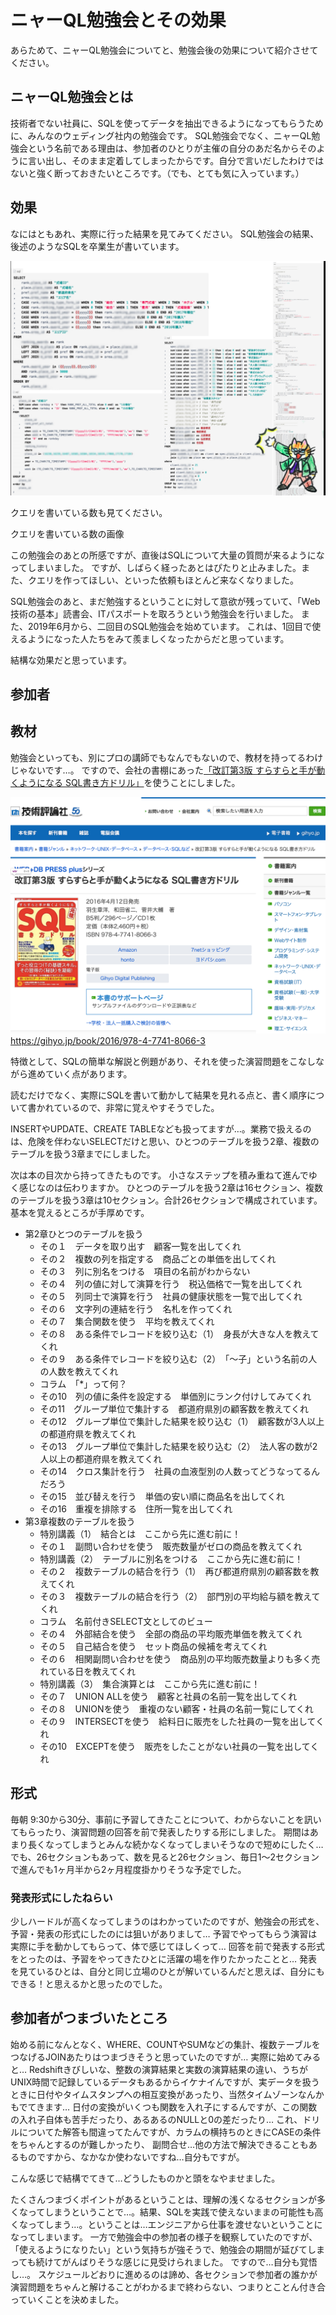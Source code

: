 # ニャーQL勉強会とその効果

あらためて、ニャーQL勉強会についてと、勉強会後の効果について紹介させてください。

## ニャーQL勉強会とは

技術者でない社員に、SQLを使ってデータを抽出できるようになってもらうために、みんなのウェディング社内の勉強会です。
SQL勉強会でなく、ニャーQL勉強会という名前である理由は、参加者のひとりが主催の自分のあだ名からそのように言い出し、そのまま定着してしまったからです。自分で言いだしたわけではないと強く断っておきたいところです。（でも、とても気に入っています。）

## 効果

なにはともあれ、実際に行った結果を見てみてください。
SQL勉強会の結果、後述のようなSQLを卒業生が書いています。

![参加者の書いたSQLたち](../images/1_02_about_meowql_and_result/students_sql.png)

クエリを書いている数も見てください。

クエリを書いている数の画像

この勉強会のあとの所感ですが、直後はSQLについて大量の質問が来るようになってしまいました。
ですが、しばらく経ったあとはぴたりと止みました。また、クエリを作ってほしい、といった依頼もほとんど来なくなりました。

SQL勉強会のあと、まだ勉強するということに対して意欲が残っていて、「Web技術の基本」読書会、ITパスポートを取ろうという勉強会を行いました。
また、2019年6月から、二回目のSQL勉強会を始めています。
これは、1回目で使えるようになった人たちをみて羨ましくなったからだと思っています。

結構な効果だと思っています。

## 参加者

## 教材
勉強会といっても、別にプロの講師でもなんでもないので、教材を持ってるわけじゃないです…。
ですので、会社の書棚にあった[「改訂第3版 すらすらと手が動くようになる SQL書き方ドリル」](https://gihyo.jp/book/2016/978-4-7741-8066-3)を使うことにしました。

![改訂第3版 すらすらと手が動くようになる SQL書き方ドリル](../images/1_02_about_meowql_and_result/sql_drill.png)
https://gihyo.jp/book/2016/978-4-7741-8066-3

特徴として、SQLの簡単な解説と例題があり、それを使った演習問題をこなしながら進めていく点があります。

読むだけでなく、実際にSQLを書いて動かして結果を見れる点と、書く順序について書かれているので、非常に覚えやすそうでした。

INSERTやUPDATE、CREATE TABLEなども扱ってますが…。業務で扱えるのは、危険を伴わないSELECTだけと思い、ひとつのテーブルを扱う2章、複数のテーブルを扱う3章までにしました。

次は本の目次から持ってきたものです。
小さなステップを積み重ねて進んでゆく感じなのは伝わりますか。
ひとつのテーブルを扱う2章は16セクション、複数のテーブルを扱う3章は10セクション。合計26セクションで構成されています。基本を覚えるところが手厚めです。

- 第2章ひとつのテーブルを扱う
  - その１　データを取り出す　顧客一覧を出してくれ
  - その２　複数の列を指定する　商品ごとの単価を出してくれ
  - その３　列に別名をつける　項目の名前がわからない
  - その４　列の値に対して演算を行う　税込価格で一覧を出してくれ
  - その５　列同士で演算を行う　社員の健康状態を一覧で出してくれ
  - その６　文字列の連結を行う　名札を作ってくれ
  - その７　集合関数を使う　平均を教えてくれ
  - その８　ある条件でレコードを絞り込む（1）　身長が大きな人を教えてくれ
  - その９　ある条件でレコードを絞り込む（2）　「〜子」という名前の人の人数を教えてくれ
  - コラム　「*」って何？
  - その10　列の値に条件を設定する　単価別にランク付けしてみてくれ
  - その11　グループ単位で集計する　都道府県別の顧客数を教えてくれ
  - その12　グループ単位で集計した結果を絞り込む（1）　顧客数が3人以上の都道府県を教えてくれ
  - その13　グループ単位で集計した結果を絞り込む（2）　法人客の数が2人以上の都道府県を教えてくれ
  - その14　クロス集計を行う　社員の血液型別の人数ってどうなってるんだろう
  - その15　並び替えを行う　単価の安い順に商品名を出してくれ
  - その16　重複を排除する　住所一覧を出してくれ
- 第3章複数のテーブルを扱う
  - 特別講義（1）　結合とは　ここから先に進む前に！
  - その１　副問い合わせを使う　販売数量がゼロの商品を教えてくれ
  - 特別講義（2）　テーブルに別名をつける　ここから先に進む前に！
  - その２　複数テーブルの結合を行う（1）　再び都道府県別の顧客数を教えてくれ
  - その３　複数テーブルの結合を行う（2）　部門別の平均給与額を教えてくれ
  - コラム　名前付きSELECT文としてのビュー
  - その４　外部結合を使う　全部の商品の平均販売単価を教えてくれ
  - その５　自己結合を使う　セット商品の候補を考えてくれ
  - その６　相関副問い合わせを使う　商品別の平均販売数量よりも多く売れている日を教えてくれ
  - 特別講義（3）　集合演算とは　ここから先に進む前に！
  - その７　UNION ALLを使う　顧客と社員の名前一覧を出してくれ
  - その８　UNIONを使う　重複のない顧客・社員の名前一覧にしてくれ
  - その９　INTERSECTを使う　給料日に販売をした社員の一覧を出してくれ
  - その10　EXCEPTを使う　販売をしたことがない社員の一覧を出してくれ

## 形式

毎朝 9:30から30分、事前に予習してきたことについて、わからないことを訊いてもらったり、演習問題の回答を前で発表したりする形にしました。
期間はあまり長くなってしまうとみんな続かなくなってしまいそうなので短めにしたく…
でも、26セクションもあって、数を見ると26セクション、毎日1〜2セクションで進んでも1ヶ月半から2ヶ月程度掛かりそうな予定でした。

### 発表形式にしたねらい

少しハードルが高くなってしまうのはわかっていたのですが、勉強会の形式を、予習・発表の形式にしたのには狙いがありまして…
予習でやってもらう演習は実際に手を動かしてもらって、体で感じてほしくって…
回答を前で発表する形式をとったのは、予習をやってきたひとに活躍の場を作りたかったことと…
発表を見ているひとは、自分と同じ立場のひとが解いているんだと思えば、自分にもできる！と思えるかと思ったのでした。

## 参加者がつまづいたところ

始める前になんとなく、WHERE、COUNTやSUMなどの集計、複数テーブルをつなげるJOINあたりはつまづきそうと思っていたのですが…
実際に始めてみると…
Redshiftきびしいな、整数の演算結果と実数の演算結果の違い、うちがUNIX時間で記録しているデータもあるからイケナイんですが、実データを扱うときに日付やタイムスタンプへの相互変換があったり、当然タイムゾーンなんかもでてきます…
日付の変換がいくつも関数を入れ子にするんですが、この関数の入れ子自体も苦手だったり、あるあるのNULLと0の差だったり…
これ、ドリルについてた解答も間違ってたんですが、カラムの横持ちのときにCASEの条件をちゃんとするのが難しかったり、
副問合せ…他の方法で解決できることもあるものですから、なかなか使わないですね…自分もですが。

こんな感じで結構でてきて…どうしたものかと頭をなやませました。

たくさんつまづくポイントがあるということは、理解の浅くなるセクションが多くなってしまうということで…。結果、SQLを実践で使えないままの可能性も高くなってしまう…。ということは…エンジニアから仕事を渡せないということになってしまいます。
一方で勉強会中の参加者の様子を観察していたのですが、「使えるようになりたい」という気持ちが強そうで、勉強会の期間が延びてしまっても続けてがんばりそうな感じに見受けられました。
ですので…自分も覚悟し…。
スケジュールどおりに進めるのは諦め、各セクションで参加者の誰かが演習問題をちゃんと解けることがわかるまで終わらない、つまりとことん付き合っていくことを決めました。
